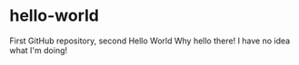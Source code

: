 # hello-world
First GitHub repository, second Hello World
Why hello there! I have no idea what I'm doing!
